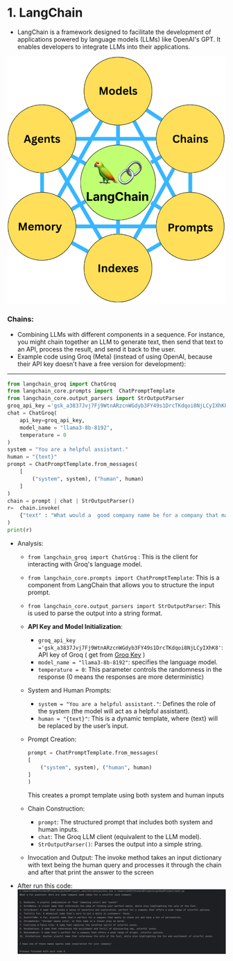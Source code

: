 # 1. LangChain

-	LangChain is a framework designed to facilitate the development of applications powered by language models (LLMs) like OpenAI's GPT. It enables developers to integrate LLMs into their applications. 


  ![images](langchain.png)


### Chains: 
-  Combining LLMs with different components in a sequence. For instance, you might chain together an LLM to generate text, then send that text to an API, process the result, and send it back to the user.
-  Example code using Groq (Meta) (instead of using OpenAI, because their API key doesn't have a free version for development):
---
```py
from langchain_groq import ChatGroq
from langchain_core.prompts import  ChatPromptTemplate
from langchain_core.output_parsers import StrOutputParser
groq_api_key ='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'
chat = ChatGroq(
    api_key=groq_api_key,
    model_name = "llama3-8b-8192",
    temperature = 0
)
system = "You are a helpful assistant."
human = "{text}"
prompt = ChatPromptTemplate.from_messages(
    [
        ("system", system), ("human", human)
    ]
)
chain = prompt | chat | StrOutputParser()
r=  chain.invoke(
    {"text" : "What would a  good company name be for a company that makes colorful socks?"}
)
print(r)

```

- Analysis:
  - `from langchain_groq import ChatGroq` : This is the client for interacting with Groq's language model.    
  -  `from langchain_core.prompts import ChatPromptTemplate`: This is a component from LangChain that allows you to structure the input prompt.
  -  `from langchain_core.output_parsers import StrOutputParser`: This is used to parse the output into a string format.
  -  **API Key and Model Initialization**: 
     - `groq_api_key ='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'`: API key of Groq ( get from [Groq Key](https://console.groq.com/keys) ) 
     - `model_name = "llama3-8b-8192"`: specifies the language model.
     - `temperature = 0`: This parameter controls the randomness in the response (0 means the responses are more deterministic)
  - System and Human Prompts:
    - `system = "You are a helpful assistant."`: Defines the role of the system (the model will act as a helpful assistant).
    - `human = "{text}"`: This is a dynamic template, where {text} will be replaced by the user’s input.
  - Prompt Creation:
    ```python
    prompt = ChatPromptTemplate.from_messages(
    [
        ("system", system), ("human", human)
    ]
    )
    ```
     This creates a prompt template using both system and human inputs

  - Chain Construction:
    - `prompt`: The structured prompt that includes both system and human inputs.
    - `chat`: The Groq LLM client (equivalent to the LLM model).
    - `StrOutputParser()`: Parses the output into a simple string.
  - Invocation and Output: The invoke method takes an input dictionary with text being the human query and processes it through the chain and after that print the answer to the screen
- After run this code: 
  ![images](result1.png)
